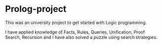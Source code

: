 # Prolog-project
This was an university project to get started with Logic programming.

I have applied knowledge of Facts, Rules, Queries, Unification, Proof Search, Recursion and I have also solved a puzzle using search strategies.
